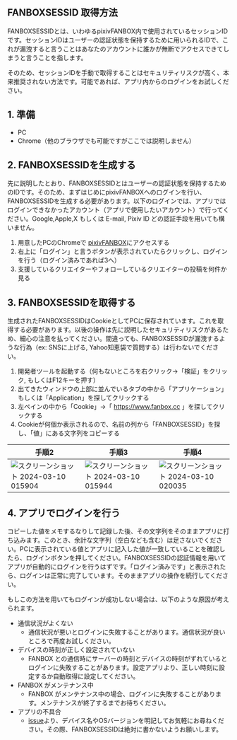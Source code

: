 ## FANBOXSESSID 取得方法
FANBOXSESSIDとは、いわゆるpixivFANBOX内で使用されているセッションIDです。セッションIDはユーザーの認証状態を保持するために用いられるIDで、これが漏洩すると言うことはあなたのアカウントに誰かが無断でアクセスできてしまうと言うことを指します。

そのため、セッションIDを手動で取得することはセキュリティリスクが高く、本来推奨されない方法です。可能であれば、アプリ内からのログインをお試しください。

## 1. 準備
- PC
- Chrome（他のブラウザでも可能ですがここでは説明しません）

## 2. FANBOXSESSIDを生成する
先に説明したとおり、FANBOXSESSIDとはユーザーの認証状態を保持するためのIDです。そのため、まずはじめにpixivFANBOXへのログインを行い、FANBOXSESSIDを生成する必要があります。以下のログインでは、アプリではログインできなかったアカウント（アプリで使用したいアカウント）で行ってください。Google,Apple,X もしくは E-mail, Pixiv ID どの認証手段を用いても構いません。

1. 用意したPCのChromeで [pixivFANBOX](https://www.fanbox.cc/)にアクセスする
2. 右上に「ログイン」と言うボタンが表示されていたらクリックし、ログインを行う（ログイン済みであれば3へ）
3. 支援しているクリエイターやフォローしているクリエイターの投稿を何件か見る

## 3. FANBOXSESSIDを取得する
生成されたFANBOXSESSIDはCookieとしてPCに保存されています。これを取得する必要があります。以後の操作は先に説明したセキュリティリスクがあるため、細心の注意を払ってください。間違っても、FANBOXSESSIDが漏洩するような行為（ex: SNSに上げる, Yahoo知恵袋で質問する）は行わないでください。

1. 開発者ツールを起動する（何もないところを右クリック→「検証」をクリック, もしくはF12キーを押す）
2. 出てきたウィンドウの上部に並んでいるタブの中から「アプリケーション」もしくは「Application」を探してクリックする
3. 左ペインの中から「Cookie」→「 https://www.fanbox.cc 」を探してクリックする
4. Cookieが何個か表示されるので、名前の列から「FANBOXSESSID」を探し、「値」にある文字列をコピーする

|手順2|手順3|手順4|
|-|-|-|
|![スクリーンショット 2024-03-10 015904](https://github.com/matsumo0922/PixiView-KMP/assets/56629437/6c775d2a-bb96-426a-9034-e3baa8841262)|![スクリーンショット 2024-03-10 015944](https://github.com/matsumo0922/PixiView-KMP/assets/56629437/0a9fec6a-2186-4fbc-8176-9bd3d9568c0b)|![スクリーンショット 2024-03-10 020035](https://github.com/matsumo0922/PixiView-KMP/assets/56629437/9567c16b-0fc1-4599-98e9-63fadc2272c6)|

## 4. アプリでログインを行う
コピーした値をメモするなりして記録した後、その文字列をそのままアプリに打ち込みます。このとき、余計な文字列（空白なども含む）は足さないでください。PCに表示されている値とアプリに記入した値が一致していることを確認したら、ログインボタンを押してください。FANBOXSESSIDの認証情報を用いてアプリが自動的にログインを行うはずです。「ログイン済みです」と表示されたら、ログインは正常に完了しています。そのままアプリの操作を続行してください。

もしこの方法を用いてもログインが成功しない場合は、以下のような原因が考えられます。

- 通信状況がよくない
  - 通信状況が悪いとログインに失敗することがあります。通信状況が良いところで再度お試しください。
- デバイスの時刻が正しく設定されていない
  - FANBOX との通信時にサーバーの時刻とデバイスの時刻がずれているとログインに失敗することがあります。設定アプリより、正しい時刻に設定するか自動取得に設定してください。
- FANBOX がメンテナンス中
  - FANBOX がメンテナンス中の場合、ログインに失敗することがあります。メンテナンスが終了するまでお待ちください。
- アプリの不具合
  - [issue](https://github.com/matsumo0922/PixiView-KMP/issues/new)より、デバイス名やOSバージョンを明記してお気軽にお尋ねください。その際、FANBOXSESSIDは絶対に書かないようお願いします。
